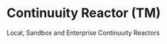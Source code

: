 Continuuity Reactor (TM)
========================

Local, Sandbox and Enterprise Continuuity Reactors
